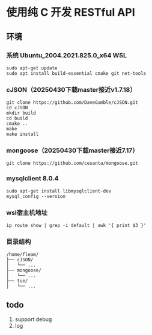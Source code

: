 # 使用纯 C 开发 RESTful API

## 环境

### 系统 Ubuntu_2004.2021.825.0_x64 WSL

```
sudo apt-get update
sudo apt install build-essential cmake git net-tools 
```

### cJSON（20250430下载master接近v1.7.18）

```
git clone https://github.com/DaveGamble/cJSON.git
cd cJSON
mkdir build
cd build
cmake ..
make
make install
```

### mongoose（20250430下载master接近7.17）

```
git clone https://github.com/cesanta/mongoose.git
```

### mysqlclient 8.0.4

```
sudo apt-get install libmysqlclient-dev
mysql_config --version
```

### wsl宿主机地址

```
ip route show | grep -i default | awk '{ print $3 }'
```

### 目录结构
```
/home/fleam/
├── cJSON/
│   └── ...
├── mongoose/
│   └── ...
├── tue/
│   └── ...
```

## todo

1. support debug
2. log